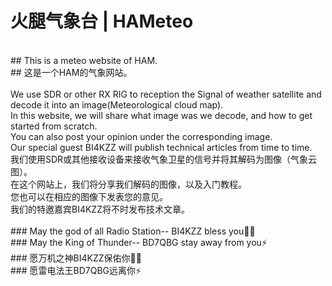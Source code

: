 # 火腿气象台 | HAMeteo<br>
<br> 
## This is a meteo website of HAM.<br> 
## 这是一个HAM的气象网站。<br> 
<br> 
We use SDR or other RX RIG to reception the Signal of weather satellite and decode it into an image(Meteorological cloud map).<br> 
In this website, we will share what image was we decode, and how to get started from scratch.<br> 
You can also post your opinion under the corresponding image.<br> 
Our special guest BI4KZZ will publish technical articles from time to time.<br> 
我们使用SDR或其他接收设备来接收气象卫星的信号并将其解码为图像（气象云图）。<br> 
在这个网站上，我们将分享我们解码的图像，以及入门教程。<br> 
您也可以在相应的图像下发表您的意见。<br> 
我们的特邀嘉宾BI4KZZ将不时发布技术文章。<br>
<br> 
### May the god of all Radio Station-- BI4KZZ bless you🙏🏻<br> 
### May the King of Thunder-- BD7QBG stay away from you⚡<br> 
### 愿万机之神BI4KZZ保佑你🙏🏻<br> 
### 愿雷电法王BD7QBG远离你⚡<br> 
